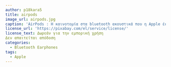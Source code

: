 ```yaml
---
author: p18kara5
title: airpods
image_url: airpods.jpg
caption: 'AirPods : Η καινοτομία στα bluetooth ακουστικά που η Apple έκανε με τον καλύτερο τρόπο. Τα bluetooth ακουστικά έχουν αλλάξει το τρόπο που ζούμε, έχουν αυξήσει το χρόνο που μιλάμε στο τηλέφωνο αλλά και τον χρόνο που ακούμε μουσική. Αυτό συμβαίνει αφού προσφέρουν μεγαλύτερη ευκολία στη χρήση σε σχέση με τα ακουστικά που έχουν καλώδια, ενώ καταφέρνουν να συνδυάσουν την ευκολία αυτή στη χρήση με την αρκετά καλή ποιότητα ήχου και ομιλίας'
license_url: 'https://pixabay.com/el/service/license/'
license_text: Δωρεάν για την εμπορική χρήση
Δεν απαιτείται απόδοση 
categories:
  - Bluetooth Earphones
tags:
  - Apple
---
```

